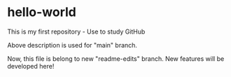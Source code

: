# hello-world
This is my first repository - Use to study GitHub

Above description is used for "main" branch.

Now, this file is belong to new "readme-edits" branch. New features will be developed here!

